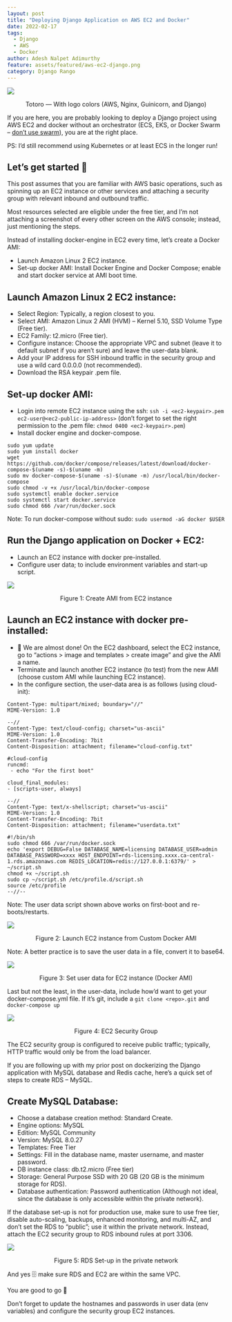 ```yaml
---
layout: post
title: "Deploying Django Application on AWS EC2 and Docker"
date: 2022-02-17
tags:
  - Django
  - AWS
  - Docker
author: Adesh Nalpet Adimurthy
feature: assets/featured/aws-ec2-django.png
category: Django Rango
---
```


<img class="center-image" src="./assets/featured/aws-ec2-django.png" /> 
<p style="text-align: center;">Totoro — With logo colors (AWS, Nginx, Guinicorn, and Django)</p>

If you are here, you are probably looking to deploy a Django project using AWS EC2 and docker without an orchestrator (ECS, EKS, or Docker Swarm – [don’t use swarm](https://www.mirantis.com/blog/mirantis-will-continue-to-support-and-develop-docker-swarm/)), you are at the right place.

PS: I’d still recommend using Kubernetes or at least ECS in the longer run!

## Let’s get started 🤪

This post assumes that you are familiar with AWS basic operations, such as spinning up an EC2 instance or other services and attaching a security group with relevant inbound and outbound traffic.

Most resources selected are eligible under the free tier, and I’m not attaching a screenshot of every other screen on the AWS console; instead, just mentioning the steps.

Instead of installing docker-engine in EC2 every time, let’s create a Docker AMI:

- Launch Amazon Linux 2 EC2 instance.
- Set-up docker AMI: Install Docker Engine and Docker Compose; enable and start docker service at AMI boot time.

## Launch Amazon Linux 2 EC2 instance:

- Select Region: Typically, a region closest to you.
- Select AMI: Amazon Linux 2 AMI (HVM) – Kernel 5.10, SSD Volume Type (Free tier).
- EC2 Family: t2.micro (Free tier).
- Configure instance: Choose the appropriate VPC and subnet (leave it to default subnet if you aren’t sure) and leave the user-data blank.
- Add your IP address for SSH inbound traffic in the security group and use a wild card 0.0.0.0 (not recommended).
- Download the RSA keypair .pem file.

## Set-up docker AMI:

- Login into remote EC2 instance using the ssh: `ssh -i <ec2-keypair>.pem ec2-user@<ec2-public-ip-address>` (don’t forget to set the right permission to the .pem file: `chmod 0400 <ec2-keypair>.pem`)
- Install docker engine and docker-compose.

```
sudo yum update
sudo yum install docker
wget https://github.com/docker/compose/releases/latest/download/docker-compose-$(uname -s)-$(uname -m) 
sudo mv docker-compose-$(uname -s)-$(uname -m) /usr/local/bin/docker-compose
sudo chmod -v +x /usr/local/bin/docker-compose
sudo systemctl enable docker.service
sudo systemctl start docker.service
sudo chmod 666 /var/run/docker.sock
```

Note: To run docker-compose without sudo: `sudo usermod -aG docker $USER`

## Run the Django application on Docker + EC2:

- Launch an EC2 instance with docker pre-installed.
- Configure user data; to include environment variables and start-up script.

<img src="./assets/posts/create-ami.png" /> 
<p style="text-align: center;">Figure 1: Create AMI from EC2 instance</p>

## Launch an EC2 instance with docker pre-installed:

- 👻 We are almost done! On the EC2 dashboard, select the EC2 instance, go to “actions > image and templates > create image” and give the AMI a name.
- Terminate and launch another EC2 instance (to test) from the new AMI (choose custom AMI while launching EC2 instance).
- In the configure section, the user-data area is as follows (using cloud-init): 

```
Content-Type: multipart/mixed; boundary="//"
MIME-Version: 1.0

--//
Content-Type: text/cloud-config; charset="us-ascii"
MIME-Version: 1.0
Content-Transfer-Encoding: 7bit
Content-Disposition: attachment; filename="cloud-config.txt"

#cloud-config
runcmd:
 - echo "For the first boot"

cloud_final_modules:
- [scripts-user, always]

--//
Content-Type: text/x-shellscript; charset="us-ascii"
MIME-Version: 1.0
Content-Transfer-Encoding: 7bit
Content-Disposition: attachment; filename="userdata.txt"

#!/bin/sh
sudo chmod 666 /var/run/docker.sock
echo 'export DEBUG=False DATABASE_NAME=licensing DATABASE_USER=admin DATABASE_PASSWORD=xxxx HOST_ENDPOINT=rds-licensing.xxxx.ca-central-1.rds.amazonaws.com REDIS_LOCATION=redis://127.0.0.1:6379/' > ~/script.sh
chmod +x ~/script.sh
sudo cp ~/script.sh /etc/profile.d/script.sh
source /etc/profile
--//--
```

Note: The user data script shown above works on first-boot and re-boots/restarts.

<img src="./assets/posts/select-custom-ami.png" /> 
<p style="text-align: center;">Figure 2: Launch EC2 instance from Custom Docker AMI</p>

Note: A better practice is to save the user data in a file, convert it to base64.

<img src="./assets/posts/set-user-data.png" /> 
<p style="text-align: center;">Figure 3: Set user data for EC2 instance (Docker AMI)</p>

Last but not the least, in the user-data, include how’d want to get your docker-compose.yml file. If it’s git, include a `git clone <repo>.git` and `docker-compose up`


<img src="./assets/posts/ec2-security-inbound.png" /> 
<p style="text-align: center;">Figure 4: EC2 Security Group</p>

The EC2 security group is configured to receive public traffic; typically, HTTP traffic would only be from the load balancer.

If you are following up with my prior post on dockerizing the Django application with MySQL database and Redis cache, here’s a quick set of steps to create RDS – MySQL.

## Create MySQL Database: 

- Choose a database creation method: Standard Create.
- Engine options: MySQL
- Edition: MySQL Community
- Version: MySQL 8.0.27
- Templates: Free Tier
- Settings: Fill in the database name, master username, and master password.
- DB instance class: db.t2.micro (Free tier)
- Storage: General Purpose SSD with 20 GB (20 GB is the minimum storage for RDS).
- Database authentication: Password authentication (Although not ideal, since the database is only accessible within the private network).

If the database set-up is not for production use, make sure to use free tier, disable auto-scaling, backups, enhanced monitoring, and multi-AZ, and don’t set the RDS to “public”; use it within the private network. Instead, attach the EC2 security group to RDS inbound rules at port 3306.

<img src="./assets/posts/database-setup.png" /> 
<p style="text-align: center;">Figure 5: RDS Set-up in the private network</p>

And yes 🗄 make sure RDS and EC2 are within the same VPC.

You are good to go 🚀

Don’t forget to update the hostnames and passwords in user data (env variables) and configure the security group EC2 instances.